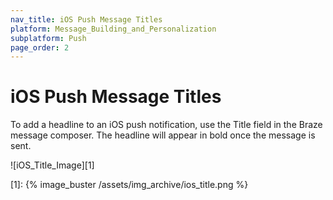 ```yaml
---
nav_title: iOS Push Message Titles
platform: Message_Building_and_Personalization
subplatform: Push
page_order: 2
---
```

# iOS Push Message Titles

To add a headline to an iOS push notification, use the Title field in the Braze message composer. The headline will appear in bold once the message is sent.

![iOS_Title_Image][1]



[1]: {% image_buster /assets/img_archive/ios_title.png %}
